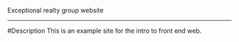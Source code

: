 Exceptional realty group website

---
#Description
This is an example site for the intro to front end web. 
